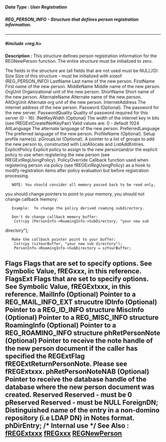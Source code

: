 ##### Data Type : User Registration
##### REG_PERSON_INFO - Structure that defines person registration information.
---
##### #include <reg.h>
**Description :**
This structure defines person registration information for the REGNewPerson 
function.  The entire structure must
be initialized to zero.

The fields in the structure are (all fields that are not used must be NULL/O):
Size   Size of this structure - must be initialized with sizeof 
(REG_PERSON_INFO)
LastName   Last name of the new person.
FirstName   First name of the new person.
MiddleName  Middle name of the new person.
OrgUnit   Organizational unit of the new person.
ShortName   Short name of the new person.
AlternateName  Alternate name of the new person.
AltOrgUnit   Alternate org unit of the new person.
InternetAddress  The internet address of the new person.
Password     (Optional).  The password for the new server.
PasswordQuality  Quality of password required for this server (0 - 16).
INetKeyWidth  (Optional) The width of the internet key in bits (see 
fREGExtCreateINetKeyPair) Valid values are:
	    0 - default
	    1024
AltLanguage  The alternate language of the new person.
PreferredLanguage  The preferred language of the new person.
ProfileName    (Optional).  Setup profile name(s).
pGroupList     (Optional).  A pointer to a list of groups to add the new person 
to, constructed with ListAllocate and ListAddEntries. 
ExplicitPolicy  Explicit policy to assign to the new person(and/or the explicit 
policy to use when registering the new person (see fREGExtRegUsingPolicy).
PolicyOverride  Callback function used when registering person via policy (see 
fREGExtRegUsingPolicy) as a hook to modify registration items after policy 
evaluation but before      registration processing.
	
	   NOTE: You should consider all memory passed back to be read only, 
you should change pointers 
	    to point to your memory, you should not change callback memory:
	
	   Example:  To change the policy derived roaming subdirectory.
	
	   Don't do change callback memory buffer:
	    Cstrcpy (PersonInfo->RoamingInfo->SubDirectory, "your new sub 
directory");

	   Make the callback pointer point to your buffer:
	    Cstrcpy (szYourBuffer, "your new sub directory");
	    PersonInfo->RoamingInfo->SubDirectory = szYourBuffer;

Flags     Flags that are set to specify options.  See Symbolic Value, fREGxxx, 
in this reference.
FlagsExt     Flags that are set to specify options.  See Symbolic Value, 
fREGExtxxx, in this reference.
MailInfo   (Optional) Pointer to a REG_MAIL_INFO_EXT strucutre
IDInfo   (Optional) Pointer to a REG_ID_INFO structure
MiscInfo   (Optional) Pointer to a REG_MISC_INFO structure
RoamingInfo  (Optional) Pointer to a REG_ROAMING_INFO structure
phRetPersonNote  (Optional) Pointer to receive the note handle of the new 
person document if the caller has specified the REGExtFlag 
fREGExtReturnPersonNote.  Please see fREGExtxxx.
phRetPersonNoteNAB (Optional) Pointer to receive the database handle of the 
database where the new person document was created.
Reserved   Reserved - must be 0
pReserved   Reserved - must be NULL
   ForeignDN;       Distinguished name of the entry in a non-domino repository 
(i.e LDAP DN) in Notes format.
   phDirEntry;     /* Internal use */
**See Also :**
[fREGExtxxx](D:/md_files/fREGExtxxx.md)
[fREGxxx](D:/md_files/fREGxxx.md)
[REGNewPerson](D:/md_files/REGNewPerson.md)
---
